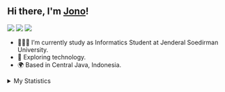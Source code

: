 <!--## Hi there 👋

**Ethanxhf/Ethanxhf** is a ✨ _special_ ✨ repository because its `README.md` (this file) appears on your GitHub profile.

Here are some ideas to get you started:

- 🔭 I’m currently working on ...
- 🌱 I’m currently learning ...
- 👯 I’m looking to collaborate on ...
- 🤔 I’m looking for help with ...
- 💬 Ask me about ...
- 📫 How to reach me: ...
- 😄 Pronouns: ...
- ⚡ Fun fact: ...
-->



## Hi there, I'm [Jono](https://github.com/Ethanxhf)!



[![](https://img.shields.io/badge/Gmail-D14836?style=for-the-badge&logo=gmail&logoColor=white)](mailto:supremevandals77@gmail.com)
[![](https://img.shields.io/badge/LinkedIn-0077B5?style=for-the-badge&logo=linkedin&logoColor=white)](https://www.linkedin.com/in/muhammadmuhyidin)
[![](https://img.shields.io/badge/Discord-00215E?style=for-the-badge&logo=discord&logoColor=white)](https://www.discordapp.com/users/482809746768920577)


- 👨🏻‍💻 I’m currently study as Informatics Student at Jenderal Soedirman University.
- 📝 Exploring technology.
- 🌍 Based in Central Java, Indonesia.
<details> 
  <summary>My Statistics</summary>


<p align = "center">
  <img  src = "https://github-readme-stats.vercel.app/api?username=ethanxhf&show_icons=true&theme=ayu-mirage&line_height=27">
<img src="https://github-readme-stats.vercel.app/api/top-langs/?username=ethanxhf&hide=Jupyter%20Notebook&theme=ayu-mirage">
</p>

<p align = "center">
 <img  src="https://github-readme-streak-stats.herokuapp.com/?user=ethanxhf&show_icons=true&locale=en&layout=compact&theme=ayu-mirage&line_height=0" />
</p> 






</details>
